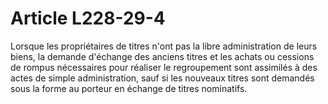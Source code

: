 # Article L228-29-4

Lorsque les propriétaires de titres n'ont pas la libre administration de leurs biens, la demande d'échange des anciens titres et les achats ou cessions de rompus nécessaires pour réaliser le regroupement sont assimilés à des actes de simple administration, sauf si les nouveaux titres sont demandés sous la forme au porteur en échange de titres nominatifs.